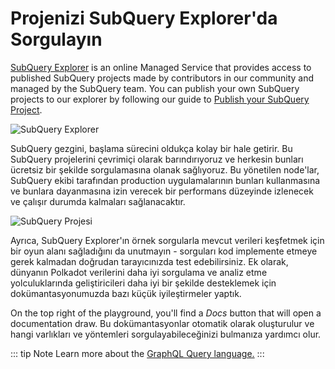 # Projenizi SubQuery Explorer'da Sorgulayın

[SubQuery Explorer](https://explorer.subquery.network) is an online Managed Service that provides access to published SubQuery projects made by contributors in our community and managed by the SubQuery team. You can publish your own SubQuery projects to our explorer by following our guide to [Publish your SubQuery Project](../run_publish/publish.md).

![SubQuery Explorer](https://static.subquery.network/media/explorer/explorer-header.png)

SubQuery gezgini, başlama sürecini oldukça kolay bir hale getirir. Bu SubQuery projelerini çevrimiçi olarak barındırıyoruz ve herkesin bunları ücretsiz bir şekilde sorgulamasına olanak sağlıyoruz. Bu yönetilen node'lar, SubQuery ekibi tarafından production uygulamalarının bunları kullanmasına ve bunlara dayanmasına izin verecek bir performans düzeyinde izlenecek ve çalışır durumda kalmaları sağlanacaktır.

![SubQuery Projesi](https://static.subquery.network/media/explorer/explorer-project.png)

Ayrıca, SubQuery Explorer'ın örnek sorgularla mevcut verileri keşfetmek için bir oyun alanı sağladığını da unutmayın - sorguları kod implemente etmeye gerek kalmadan doğrudan tarayıcınızda test edebilirsiniz. Ek olarak, dünyanın Polkadot verilerini daha iyi sorgulama ve analiz etme yolculuklarında geliştiricileri daha iyi bir şekilde desteklemek için dokümantasyonumuzda bazı küçük iyileştirmeler yaptık.

On the top right of the playground, you'll find a _Docs_ button that will open a documentation draw. Bu dokümantasyonlar otomatik olarak oluşturulur ve hangi varlıkları ve yöntemleri sorgulayabileceğinizi bulmanıza yardımcı olur.

::: tip Note Learn more about the [GraphQL Query language.](./graphql.md) :::
